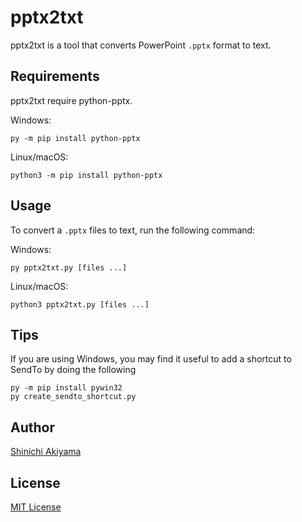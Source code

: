 pptx2txt
========

pptx2txt is a tool that converts PowerPoint `.pptx` format to text.

Requirements
------------

pptx2txt require python-pptx.

Windows:

```console
py -m pip install python-pptx
```

Linux/macOS:

```console
python3 -m pip install python-pptx
```

Usage
-----

To convert a `.pptx` files to text, run the following command:

Windows:

```console
py pptx2txt.py [files ...]
```

Linux/macOS:

```console
python3 pptx2txt.py [files ...]
```

Tips
----

If you are using Windows, you may find it useful to add a shortcut to SendTo by doing the following

```console
py -m pip install pywin32
py create_sendto_shortcut.py
```

Author
------

[Shinichi Akiyama](https://github.com/shakiyam)

License
-------

[MIT License](https://opensource.org/licenses/mit)
